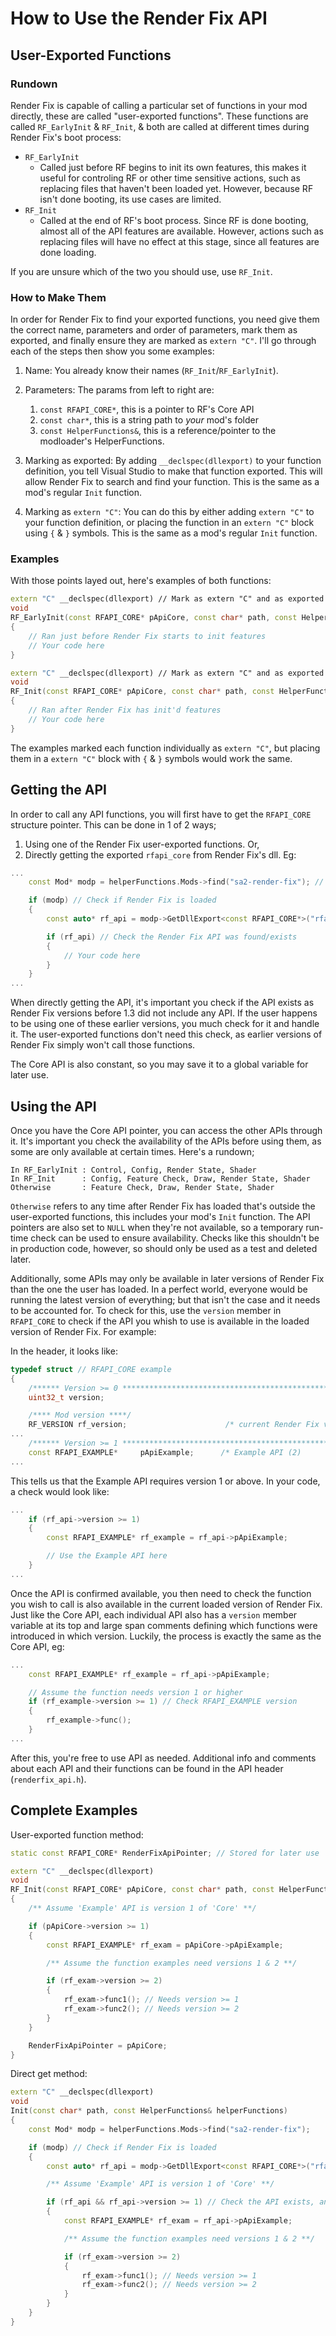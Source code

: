 # How to Use the Render Fix API
## User-Exported Functions
### Rundown
Render Fix is capable of calling a particular set of functions in your mod directly, these are called "user-exported functions". These functions are called `RF_EarlyInit` & `RF_Init`, & both are called at different times during Render Fix's boot process:

- `RF_EarlyInit`
  - Called just before RF begins to init its own features, this makes it useful for controling RF or other time sensitive actions, such as replacing files that haven't been loaded yet. However, because RF isn't done booting, its use cases are limited.
- `RF_Init`
  - Called at the end of RF's boot process. Since RF is done booting, almost all of the API features are available. However, actions such as replacing files will have no effect at this stage, since all features are done loading.

If you are unsure which of the two you should use, use `RF_Init`.

### How to Make Them
In order for Render Fix to find your exported functions, you need give them the correct name, parameters and order of parameters, mark them as exported, and finally ensure they are marked as `extern "C"`. I'll go through each of the steps then show you some examples:

1. Name: You already know their names (`RF_Init`/`RF_EarlyInit`).

2. Parameters: The params from left to right are:
    1. `const RFAPI_CORE*`, this is a pointer to RF's Core API
    2. `const char*`, this is a string path to _your_ mod's folder
    3. `const HelperFunctions&`, this is a reference/pointer to the modloader's HelperFunctions.

3. Marking as exported: By adding `__declspec(dllexport)` to your function definition, you tell Visual Studio to make that function exported. This will allow Render Fix to search and find your function. This is the same as a mod's regular `Init` function.

4. Marking as `extern "C"`: You can do this by either adding `extern "C"` to your function definition, or placing the function in an `extern "C"` block using `{` & `}` symbols. This is the same as a mod's regular `Init` function.

### Examples
With those points layed out, here's examples of both functions:

```cpp
extern "C" __declspec(dllexport) // Mark as extern "C" and as exported
void
RF_EarlyInit(const RFAPI_CORE* pApiCore, const char* path, const HelperFunctions& helperFunctions)
{
    // Ran just before Render Fix starts to init features
    // Your code here
}

extern "C" __declspec(dllexport) // Mark as extern "C" and as exported
void
RF_Init(const RFAPI_CORE* pApiCore, const char* path, const HelperFunctions& helperFunctions)
{
    // Ran after Render Fix has init'd features
    // Your code here
}
```

The examples marked each function individually as `extern "C"`, but placing them in a `extern "C"` block with `{` & `}` symbols would work the same.

## Getting the API
In order to call any API functions, you will first have to get the `RFAPI_CORE` structure pointer. This can be done in 1 of 2 ways;

1. Using one of the Render Fix user-exported functions. Or,
2. Directly getting the exported `rfapi_core` from Render Fix's dll. Eg:

```cpp
...
    const Mod* modp = helperFunctions.Mods->find("sa2-render-fix"); // Get pointer to Render Fix's mod handle

    if (modp) // Check if Render Fix is loaded
    {
        const auto* rf_api = modp->GetDllExport<const RFAPI_CORE*>("rfapi_core"); // Get dllexport

        if (rf_api) // Check the Render Fix API was found/exists
        {
            // Your code here
        }
    }
...
```

When directly getting the API, it's important you check if the API exists as Render Fix versions before 1.3 did not include any API. If the user happens to be using one of these earlier versions, you much check for it and handle it. The user-exported functions don't need this check, as earlier versions of Render Fix simply won't call those functions.

The Core API is also constant, so you may save it to a global variable for later use.

## Using the API
Once you have the Core API pointer, you can access the other APIs through it. It's important you check the availability of the APIs before using them, as some are only available at certain times. Here's a rundown;

```
In RF_EarlyInit : Control, Config, Render State, Shader
In RF_Init      : Config, Feature Check, Draw, Render State, Shader
Otherwise       : Feature Check, Draw, Render State, Shader
```

`Otherwise` refers to any time after Render Fix has loaded that's outside the user-exported functions, this includes your mod's `Init` function. The API pointers are also set to `NULL` when they're not available, so a temporary run-time check can be used to ensure availability. Checks like this shouldn't be in production code, however, so should only be used as a test and deleted later.

Additionally, some APIs may only be available in later versions of Render Fix than the one the user has loaded. In a perfect world, everyone would be running the latest version of everything; but that isn't the case and it needs to be accounted for. To check for this, use the `version` member in `RFAPI_CORE` to check if the API you whish to use is available in the loaded version of Render Fix. For example:

In the header, it looks like:
```cpp
typedef struct // RFAPI_CORE example
{
    /****** Version >= 0 ************************************************************/
    uint32_t version;

    /**** Mod version ****/
    RF_VERSION rf_version;                      /* current Render Fix version       */
...
    /****** Version >= 1 ************************************************************/
    const RFAPI_EXAMPLE*     pApiExample;      /* Example API (2)                  */
...
```
This tells us that the Example API requires version 1 or above. In your code, a check would look like:
```cpp
...
    if (rf_api->version >= 1)
    {
        const RFAPI_EXAMPLE* rf_example = rf_api->pApiExample;

        // Use the Example API here
    }
...
```

Once the API is confirmed available, you then need to check the function you wish to call is also available in the current loaded version of Render Fix. Just like the Core API, each individual API also has a `version` member variable at its top and large span comments defining which functions were introduced in which version. Luckily, the process is exactly the same as the Core API, eg:

```cpp
...
    const RFAPI_EXAMPLE* rf_example = rf_api->pApiExample;

    // Assume the function needs version 1 or higher
    if (rf_example->version >= 1) // Check RFAPI_EXAMPLE version
    {
        rf_example->func();
    }
...
```

After this, you're free to use API as needed. Additional info and comments about each API and their functions can be found in the API header (`renderfix_api.h`).

## Complete Examples
User-exported function method:
```cpp
static const RFAPI_CORE* RenderFixApiPointer; // Stored for later use

extern "C" __declspec(dllexport)
void
RF_Init(const RFAPI_CORE* pApiCore, const char* path, const HelperFunctions* pHelperFunctions)
{
    /** Assume 'Example' API is version 1 of 'Core' **/

    if (pApiCore->version >= 1)
    {
        const RFAPI_EXAMPLE* rf_exam = pApiCore->pApiExample;

        /** Assume the function examples need versions 1 & 2 **/

        if (rf_exam->version >= 2)
        {
            rf_exam->func1(); // Needs version >= 1
            rf_exam->func2(); // Needs version >= 2
        }
    }

    RenderFixApiPointer = pApiCore;
}
```

Direct get method:
```cpp
extern "C" __declspec(dllexport)
void
Init(const char* path, const HelperFunctions& helperFunctions)
{
    const Mod* modp = helperFunctions.Mods->find("sa2-render-fix");

    if (modp) // Check if Render Fix is loaded
    {
        const auto* rf_api = modp->GetDllExport<const RFAPI_CORE*>("rfapi_core");

        /** Assume 'Example' API is version 1 of 'Core' **/

        if (rf_api && rf_api->version >= 1) // Check the API exists, and check version
        {
            const RFAPI_EXAMPLE* rf_exam = rf_api->pApiExample;

            /** Assume the function examples need versions 1 & 2 **/

            if (rf_exam->version >= 2)
            {
                rf_exam->func1(); // Needs version >= 1
                rf_exam->func2(); // Needs version >= 2
            }
        }
    }
}
```
